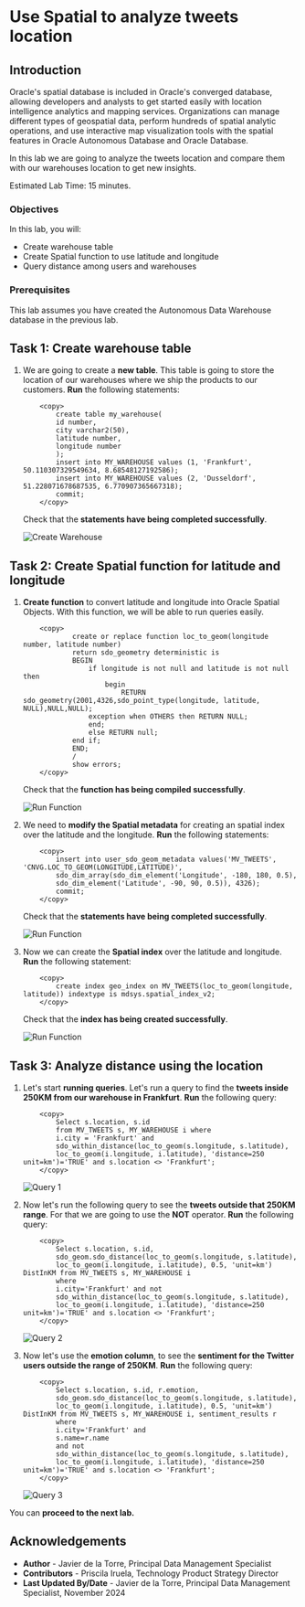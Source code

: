 # Use Spatial to analyze tweets location


## Introduction

Oracle's spatial database is included in Oracle's converged database, allowing developers and analysts to get started easily with location intelligence analytics and mapping services. Organizations can manage different types of geospatial data, perform hundreds of spatial analytic operations, and use interactive map visualization tools with the spatial features in Oracle Autonomous Database and Oracle Database.

In this lab we are going to analyze the tweets location and compare them with our warehouses location to get new insights.

Estimated Lab Time: 15 minutes.

### Objectives

In this lab, you will:

* Create warehouse table
* Create Spatial function to use latitude and longitude
* Query distance among users and warehouses


### Prerequisites

This lab assumes you have created the Autonomous Data Warehouse database in the previous lab.

## Task 1: Create warehouse table

1. We are going to create a **new table**. This table is going to store the location of our warehouses where we ship the products to our customers. **Run** the following statements:

    ```
        <copy> 
            create table my_warehouse(
            id number,
            city varchar2(50),
            latitude number,
            longitude number
            );
            insert into MY_WAREHOUSE values (1, 'Frankfurt', 50.110307329549634, 8.68548127192586);
            insert into MY_WAREHOUSE values (2, 'Dusseldorf', 51.228071678687535, 6.770907365667318);
            commit;
        </copy>
    ```
    Check that the **statements have being completed successfully**.

    ![Create Warehouse](./images/create-warehouse.png)

## Task 2: Create Spatial function for latitude and longitude

1. **Create function** to convert latitude and longitude into Oracle Spatial Objects. With this function, we will be able to run queries easily.

    ```
        <copy> 
                create or replace function loc_to_geom(longitude number, latitude number)
                return sdo_geometry deterministic is
                BEGIN
                    if longitude is not null and latitude is not null then
                        begin
                            RETURN sdo_geometry(2001,4326,sdo_point_type(longitude, latitude, NULL),NULL,NULL);
                    exception when OTHERS then RETURN NULL;
                    end;
                    else RETURN null;
                end if;
                END;
                /
                show errors;
        </copy>
    ```
    Check that the **function has being compiled successfully**.

    ![Run Function](./images/run-function.png)

2. We need to **modify the Spatial metadata** for creating an spatial index over the latitude and the longitude. **Run** the following statements:

    ```    
        <copy> 
            insert into user_sdo_geom_metadata values('MV_TWEETS', 'CNVG.LOC_TO_GEOM(LONGITUDE,LATITUDE)',
            sdo_dim_array(sdo_dim_element('Longitude', -180, 180, 0.5),
            sdo_dim_element('Latitude', -90, 90, 0.5)), 4326);
            commit;
        </copy>
    ```

    Check that the **statements have being completed successfully**.

    ![Run Function](./images/modify-metadata.png)

3. Now we can create the **Spatial index** over the latitude and longitude. **Run** the following statement:

    ```
        <copy> 
            create index geo_index on MV_TWEETS(loc_to_geom(longitude, latitude)) indextype is mdsys.spatial_index_v2;
        </copy>
    ```
    Check that the **index has being created successfully**.

    ![Run Function](./images/create-index.png)

## Task 3: Analyze distance using the location

1. Let's start **running queries**. Let's run a query to find the **tweets inside 250KM from our warehouse in Frankfurt**. **Run** the following query:

    ```
        <copy> 
            Select s.location, s.id 
            from MV_TWEETS s, MY_WAREHOUSE i where 
            i.city = 'Frankfurt' and 
            sdo_within_distance(loc_to_geom(s.longitude, s.latitude),
            loc_to_geom(i.longitude, i.latitude), 'distance=250 unit=km')='TRUE' and s.location <> 'Frankfurt';
        </copy>
    ```

    ![Query 1](./images/query1.png)

2. Now let's run the following query to see the **tweets outside that 250KM range**. For that we are going to use the **NOT** operator. **Run** the following query:

    ```
        <copy> 
            Select s.location, s.id,
            sdo_geom.sdo_distance(loc_to_geom(s.longitude, s.latitude),
            loc_to_geom(i.longitude, i.latitude), 0.5, 'unit=km') DistInKM from MV_TWEETS s, MY_WAREHOUSE i
            where 
            i.city='Frankfurt' and not
            sdo_within_distance(loc_to_geom(s.longitude, s.latitude),
            loc_to_geom(i.longitude, i.latitude), 'distance=250 unit=km')='TRUE' and s.location <> 'Frankfurt';
        </copy>
    ```

    ![Query 2](./images/query2.png)

3. Now let's use the **emotion column**, to see the **sentiment for the Twitter users outside the range of 250KM**. **Run** the following query:

    ```
        <copy> 
            Select s.location, s.id, r.emotion,
            sdo_geom.sdo_distance(loc_to_geom(s.longitude, s.latitude),
            loc_to_geom(i.longitude, i.latitude), 0.5, 'unit=km') DistInKM from MV_TWEETS s, MY_WAREHOUSE i, sentiment_results r
            where 
            i.city='Frankfurt' and 
            s.name=r.name
            and not
            sdo_within_distance(loc_to_geom(s.longitude, s.latitude),
            loc_to_geom(i.longitude, i.latitude), 'distance=250 unit=km')='TRUE' and s.location <> 'Frankfurt';
        </copy>
    ```

    ![Query 3](./images/query3.png)


You can **proceed to the next lab.**

## Acknowledgements
* **Author** - Javier de la Torre, Principal Data Management Specialist
* **Contributors** - Priscila Iruela, Technology Product Strategy Director
* **Last Updated By/Date** - Javier de la Torre, Principal Data Management Specialist, November 2024


